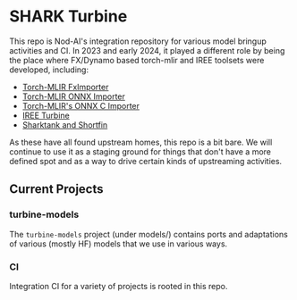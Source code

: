 # SHARK Turbine

This repo is Nod-AI's integration repository for various model bringup
activities and CI. In 2023 and early 2024, it played a different role
by being the place where FX/Dynamo based torch-mlir and IREE toolsets
were developed, including:

* [Torch-MLIR FxImporter](https://github.com/llvm/torch-mlir/blob/main/python/torch_mlir/extras/fx_importer.py)
* [Torch-MLIR ONNX Importer](https://github.com/llvm/torch-mlir/blob/main/python/torch_mlir/extras/onnx_importer.py)
* [Torch-MLIR's ONNX C Importer](https://github.com/llvm/torch-mlir/tree/main/projects/onnx_c_importer)
* [IREE Turbine](https://github.com/iree-org/iree-turbine)
* [Sharktank and Shortfin](https://github.com/nod-ai/sharktank)

As these have all found upstream homes, this repo is a bit bare. We will
continue to use it as a staging ground for things that don't have a
more defined spot and as a way to drive certain kinds of upstreaming
activities.


## Current Projects

### turbine-models

The `turbine-models` project (under models/) contains ports and adaptations
of various (mostly HF) models that we use in various ways.

### CI

Integration CI for a variety of projects is rooted in this repo.

